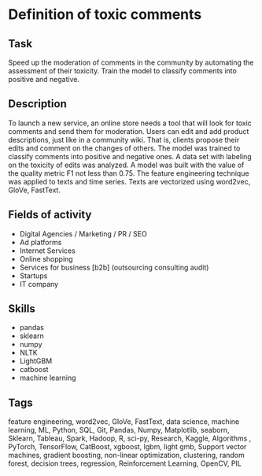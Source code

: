 # Definition of toxic comments


## Task
Speed up the moderation of comments in the community by automating the assessment of their toxicity.
Train the model to classify comments into positive and negative.

## Description
To launch a new service, an online store needs a tool that will look for toxic comments and send them for moderation. Users can edit and add product descriptions, just like in a community wiki. That is, clients propose their edits and comment on the changes of others.
The model was trained to classify comments into positive and negative ones. A data set with labeling on the toxicity of edits was analyzed.
A model was built with the value of the quality metric F1 not less than 0.75.
The feature engineering technique was applied to texts and time series.
Texts are vectorized using word2vec, GloVe, FastText.

## Fields of activity

* Digital Agencies / Marketing / PR / SEO
* Ad platforms
* Internet Services
* Online shopping
* Services for business [b2b] (outsourcing consulting audit)
* Startups
* IT company

## Skills

* pandas
* sklearn
* numpy
* NLTK
* LightGBM
* catboost
* machine learning

## Tags

feature engineering, word2vec, GloVe, FastText, data science, machine learning, ML, Python, SQL, Git, Pandas, Numpy, Matplotlib, seaborn, Sklearn, Tableau, Spark, Hadoop, R, sci-py, Research, Kaggle, Algorithms , PyTorch, TensorFlow, CatBoost, xgboost, lgbm, light gmb, Support vector machines, gradient boosting, non-linear optimization, clustering, random forest, decision trees, regression, Reinforcement Learning, OpenCV, PIL
